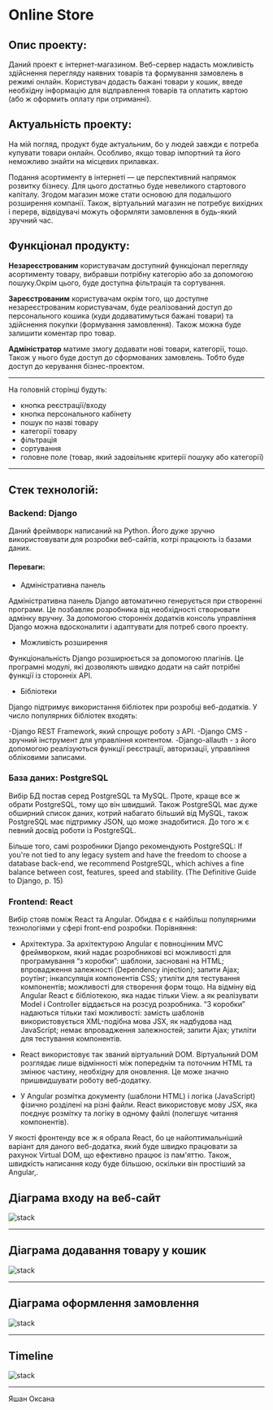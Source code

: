 # Online Store

## Опис проекту:
Даний проект є інтернет-магазином. Веб-сервер надасть можливість здійснення перегляду наявних товарів та формування замовлень в режимі онлайн.
Користувач додасть бажані товари у кошик, введе необхідну інформацію для відправлення товарів та оплатить картою (або ж оформить оплату при отриманні).


## Актуальність проекту:
На мій погляд, продукт буде актуальним, бо у людей завжди є потреба купувати товари онлайн. Особливо, якщо товар імпортний та його неможливо знайти на місцевих прилавках.

Подання асортименту в інтернеті — це перспективний напрямок розвитку бізнесу. Для цього достатньо буде невеликого стартового капіталу. Згодом магазин може стати основою для подальшого розширення компанії.
Також, віртуальний магазин не потребує вихідних і перерв, відвідувачі можуть оформляти замовлення в будь-який зручний час. 


## Функціонал продукту:
**Незареєстрованим** користувачам доступний функціонал перегляду асортименту товару, вибравши потрібну категорію або за допомогою пошуку.Окрім цього, буде доступна фільтрація та сортування.

**Зареєстрованим** користувачам окрім того, що доступне незареєстрованим користувачам, буде реалізований доступ до персонального кошика (куди додаватимуться бажані товари) та здійснення покупки (формування замовлення).
Також можна буде залишити коментар про товар.

**Адміністратор** матиме змогу додавати нові товари, категорії, тощо. Також у нього буде доступ до сформованих замовлень. Тобто буде доступ до керування бізнес-проектом. 

---

На головній сторінці будуть:

- кнопка реєстрації/входу
- кнопка персонального кабінету
- пошук по назві товару
- категорії товару
- фільтрація
- сортування
- головне поле (товар, який задовільняє критерії пошуку або категорії)

---

## Стек технологій:

### Backend: Django 
 
Даний фреймворк написаний на Python. Його дуже зручно використовувати для розробки веб-сайтів, котрі працюють із базами даних. 

#### Переваги: 
- Адміністративна панель

Адміністративна панель Django автоматично генерується при створенні програми. Це позбавляє розробника від необхідності створювати адмінку вручну. За допомогою сторонніх додатків консоль управління Django можна вдосконалити і адаптувати для потреб свого проекту.

- Можливість розширення

Функціональність Django розширюється за допомогою плагінів. Це програмні модулі, які дозволяють швидко додати на сайт потрібні функції із сторонніх API.

- Бібліотеки

Django підтримує використання бібліотек при розробці веб-додатків. У число популярних бібліотек входять:

-Django REST Framework, який спрощує роботу з API.
-Django CMS - зручний інструмент для управління контентом.
-Django-allauth - з його допомогою реалізуються функції реєстрації, авторизації, управління обліковими записами.


### База даних: PostgreSQL

Вибір БД постав серед PostgreSQL та MySQL.
Проте, краще все ж обрати PostgreSQL, тому що він швидший. Також PostgreSQL має дуже обширний список даних, котрий набагато більший від MySQL, також PostgreSQL має підтримку JSON, що може знадобитися.
До того ж є певний досвід роботи із PostgreSQL.

Більше того, самі розробники Django рекомендують PostgreSQL:
If you're not tied to any legacy system and have the freedom to choose a database back-end, we recommend PostgreSQL, which achives a fine balance between cost, features, speed and stability. (The Definitive Guide to Django, p. 15)



### Frontend: React

Вибір стояв поміж React та Angular. Обидва є є найбільш популярними технологіями у сфері front-end розробки.
Порівняння:

- Архітектура. За архітектурою Angular є повноцінним MVC фреймворком, який надає розробникові всі можливості для програмування “з коробки”: шаблони, засновані на HTML; впровадження залежності (Dependency injection); запити Ajax; роутінг; інкапсуляція компонентів CSS; утиліти для тестування компонентів; можливості для створення форм тощо.   На відміну від Angular React є бібліотекою, яка надає тільки View. а як реалізувати Model і Controller віддається на розсуд розробника. “З коробки” надаються тільки такі можливості: замість шаблонів використовується XML-подібна мова JSX, як надбудова над JavaScript; немає впровадження залежностей; запити Ajax; утиліти для тестування компонентів.

- React використовує так званий віртуальний DOM. Віртуальний DOM розглядає лише відмінності між попереднім та поточним HTML та змінює частину, необхідну для оновлення. Це може значно пришвидшувати роботу веб-додатку.

- У Angular розмітка документу (шаблони HTML) і логіка (JavaScript) фізично розділені на різні файли. React використовує мову JSX, яка поєднує розмітку та логіку в одному файлі (полегшує читання компонентів).


У якості фронтенду все ж я обрала React, бо це найоптимальніший  варіант для даного веб-додатка, який буде швидко працювати за рахунок Virtual DOM, що ефективно працює із пам'яттю.
Також, швидкість написання коду буде більшою, оскільки він простіший  за Angular,.


## Діаграма входу на веб-сайт

![stack](diagrams/Shop_login.png "Access and Log in")

---

## Діаграма додавання товару у кошик
![stack](diagrams/Shop_cart.png "Add to cart")

---

## Діаграма оформлення замовлення

![stack](diagrams/Shop_order.png "Checkout")

---

## Timeline
![stack](diagrams/Timeline.jpg "Timeline")

---
Яшан Оксана

